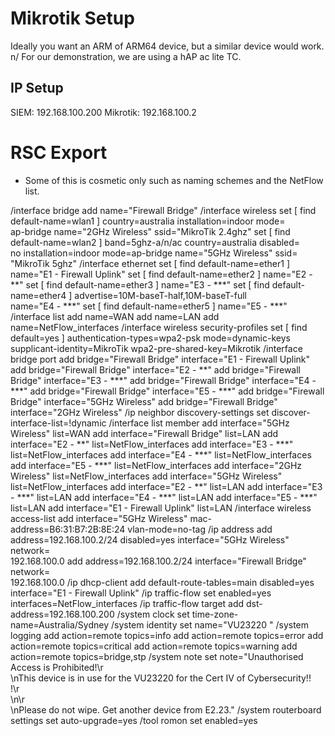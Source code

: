 # Mikrotik Setup
Ideally you want an ARM of ARM64 device, but a similar device would work.
n/ For our demonstration, we are using a hAP ac lite TC.

## IP Setup
SIEM: 192.168.100.200
Mikrotik: 192.168.100.2

# RSC Export
- Some of this is cosmetic only such as naming schemes and the NetFlow list.

/interface bridge
add name="Firewall Bridge"
/interface wireless
set [ find default-name=wlan1 ] country=australia installation=indoor mode=\
    ap-bridge name="2GHz Wireless" ssid="MikroTik 2.4ghz"
set [ find default-name=wlan2 ] band=5ghz-a/n/ac country=australia disabled=\
    no installation=indoor mode=ap-bridge name="5GHz Wireless" ssid=\
    "MikroTik 5ghz"
/interface ethernet
set [ find default-name=ether1 ] name="E1 - Firewall Uplink"
set [ find default-name=ether2 ] name="E2 - **"
set [ find default-name=ether3 ] name="E3 - ***"
set [ find default-name=ether4 ] advertise=10M-baseT-half,10M-baseT-full \
    name="E4 - ***"
set [ find default-name=ether5 ] name="E5 - ***"
/interface list
add name=WAN
add name=LAN
add name=NetFlow_interfaces
/interface wireless security-profiles
set [ find default=yes ] authentication-types=wpa2-psk mode=dynamic-keys \
    supplicant-identity=MikroTik wpa2-pre-shared-key=Mikrotik
/interface bridge port
add bridge="Firewall Bridge" interface="E1 - Firewall Uplink"
add bridge="Firewall Bridge" interface="E2 - **"
add bridge="Firewall Bridge" interface="E3 - ***"
add bridge="Firewall Bridge" interface="E4 - ***"
add bridge="Firewall Bridge" interface="E5 - ***"
add bridge="Firewall Bridge" interface="5GHz Wireless"
add bridge="Firewall Bridge" interface="2GHz Wireless"
/ip neighbor discovery-settings
set discover-interface-list=!dynamic
/interface list member
add interface="5GHz Wireless" list=WAN
add interface="Firewall Bridge" list=LAN
add interface="E2 - **" list=NetFlow_interfaces
add interface="E3 - ***" list=NetFlow_interfaces
add interface="E4 - ***" list=NetFlow_interfaces
add interface="E5 - ***" list=NetFlow_interfaces
add interface="2GHz Wireless" list=NetFlow_interfaces
add interface="5GHz Wireless" list=NetFlow_interfaces
add interface="E2 - **" list=LAN
add interface="E3 - ***" list=LAN
add interface="E4 - ***" list=LAN
add interface="E5 - ***" list=LAN
add interface="E1 - Firewall Uplink" list=LAN
/interface wireless access-list
add interface="5GHz Wireless" mac-address=B6:31:B7:2B:8E:24 vlan-mode=no-tag
/ip address
add address=192.168.100.2/24 disabled=yes interface="5GHz Wireless" network=\
    192.168.100.0
add address=192.168.100.2/24 interface="Firewall Bridge" network=\
    192.168.100.0
/ip dhcp-client
add default-route-tables=main disabled=yes interface="E1 - Firewall Uplink"
/ip traffic-flow
set enabled=yes interfaces=NetFlow_interfaces
/ip traffic-flow target
add dst-address=192.168.100.200
/system clock
set time-zone-name=Australia/Sydney
/system identity
set name="VU23220 "
/system logging
add action=remote topics=info
add action=remote topics=error
add action=remote topics=critical
add action=remote topics=warning
add action=remote topics=bridge,stp
/system note
set note="Unauthorised Access is Prohibited!\r\
    \nThis device is in use for the VU23220 for the Cert IV of Cybersecurity!!\
    !\r\
    \n\r\
    \nPlease do not wipe. Get another device from E2.23."
/system routerboard settings
set auto-upgrade=yes
/tool romon
set enabled=yes
